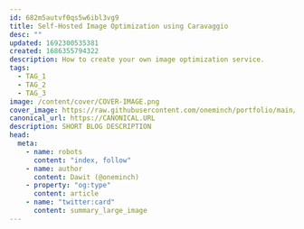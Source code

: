 ```yaml
---
id: 682m5autvf0qs5w6ibl3vg9
title: Self-Hosted Image Optimization using Caravaggio
desc: ""
updated: 1692300535381
created: 1686355794322
description: How to create your own image optimization service.
tags:
  - TAG_1
  - TAG_2
  - TAG_3
image: /content/cover/COVER-IMAGE.png
cover_image: https://raw.githubusercontent.com/oneminch/portfolio/main/public/content/cover/FILE-SLUG.png
canonical_url: https://CANONICAL.URL
description: SHORT BLOG DESCRIPTION
head:
  meta:
    - name: robots
      content: "index, follow"
    - name: author
      content: Dawit (@oneminch)
    - property: "og:type"
      content: article
    - name: "twitter:card"
      content: summary_large_image
---
```

